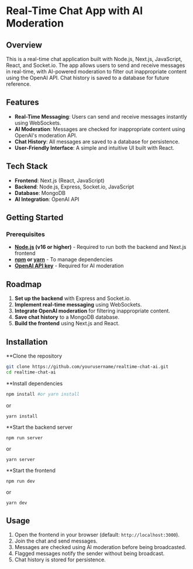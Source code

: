 # Real-Time Chat App with AI Moderation

## Overview
This is a real-time chat application built with Node.js, Next.js, JavaScript, React, and Socket.io. The app allows users to send and receive messages in real-time, with AI-powered moderation to filter out inappropriate content using the OpenAI API. Chat history is saved to a database for future reference.

## Features
- **Real-Time Messaging**: Users can send and receive messages instantly using WebSockets.
- **AI Moderation**: Messages are checked for inappropriate content using OpenAI's moderation API.
- **Chat History**: All messages are saved to a database for persistence.
- **User-Friendly Interface**: A simple and intuitive UI built with React.

## Tech Stack
- **Frontend**: Next.js (React, JavaScript)
- **Backend**: Node.js, Express, Socket.io, JavaScript
- **Database**: MongoDB
- **AI Integration**: OpenAI API

## Getting Started
### Prerequisites
- **[Node.js](https://nodejs.org/) (v16 or higher)** - Required to run both the backend and Next.js frontend
- **[npm](https://www.npmjs.com/) or [yarn](https://yarnpkg.com/)** - To manage dependencies
- **[OpenAI API key](https://openai.com/)** - Required for AI moderation

## Roadmap
1. **Set up the backend** with Express and Socket.io.
2. **Implement real-time messaging** using WebSockets.
3. **Integrate OpenAI moderation** for filtering inappropriate content.
4. **Save chat history** to a MongoDB database.
5. **Build the frontend** using Next.js and React.

## Installation
**Clone the repository
```sh
git clone https://github.com/yourusername/realtime-chat-ai.git
cd realtime-chat-ai
```
**Install dependencies
```sh
npm install #or yarn install
```
or
```
yarn install
```

**Start the backend server
```
npm run server
```
or
```
yarn server
```

**Start the frontend
```
npm run dev
```
or
```
yarn dev
```

## Usage
1. Open the frontend in your browser (default: `http://localhost:3000`).
2. Join the chat and send messages.
3. Messages are checked using AI moderation before being broadcasted.
4. Flagged messages notify the sender without being broadcast.
5. Chat history is stored for persistence.

